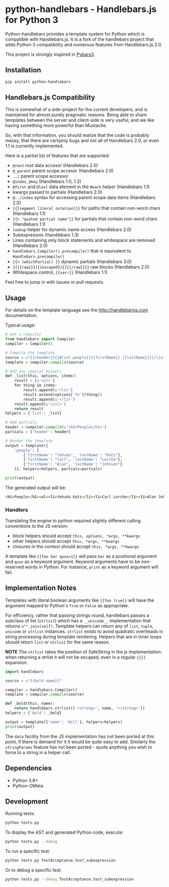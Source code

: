 # python-handlebars - Handlebars.js for Python 3

Python-handlebars provides a template system for Python which is compatible with
Handlebars.js. It is a fork of the handlebars project that adds Python 3
compatibility and numerous features from Handlebars.js 2.0.

This project is strongly inspired in [Pybars3](https://github.com/wbond/pybars3).

## Installation

```bash
pip install python-handlebars
```

## Handlebars.js Compatibility

This is somewhat of a side-project for the current developers, and is
maintained for almost purely pragmatic reasons. Being able to share templates
between the server and client-side is very useful, and we like having something
more powerful than Mustache.

So, with that information, you should realize that the code is probably messy,
that there are certainly bugs and not all of Handlebars 2.0, or even 1.1 is
currently implemented.

Here is a partial list of features that are supported:

- `@root` root data accesor (Handlebars 2.0)
- `@_parent` parent scope accesor (Handlebars 2.0)
- `../` parent scope accessor
- `@index`, `@key` (Handlebars 1.0, 1.2)
- `@first` and `@last` data element in the `#each` helper (Handlebars 1.1)
- kwargs passed to partials (Handlebars 2.0)
- `@../index` syntax for accessing parent scope data items (Handlebars 2.0)
- `{{[segment literal notation]}}` for paths that contain non-word chars (Handlebars 1.1)
- `{{> "quoted partial name"}}` for partials that contain non-word chars (Handlebars 1.1)
- `lookup` helper for dynamic name access (Handlebars 2.0)
- Subexpresions (Handlebars 1.3)
- Lines containing only block statements and whitespace are removed (Handlebars 2.0)
- `handlebars.Compiler().precompile()` that is equivalent to `Handlebars.precompile()`
- `{{> (whichPartial) }}` dynamic partials (Handlebars 3.0)
- `{{{{raw}}}}{{escaped}}{{{{/raw}}}}` raw blocks (Handlebars 2.0)
- Whitespace control, `{{var~}}` (Handlebars 1.1)

Feel free to jump in with issues or pull requests.

## Usage

For details on the template language see the http://handlebarsjs.com
documentation.

Typical usage:

```python
# Get a compiler
from handlebars import Compiler
compiler = Compiler()

# Compile the template
source = u"{{>header}}{{#list people}}{{firstName}} {{lastName}}{{/list}}"
template = compiler.compile(source)

# Add any special helpers
def _list(this, options, items):
    result = [u'<ul>']
    for thing in items:
        result.append(u'<li>')
        result.extend(options['fn'](thing))
        result.append(u'</li>')
    result.append(u'</ul>')
    return result
helpers = {'list': _list}

# Add partials
header = compiler.compile(u'<h1>People</h1>')
partials = {'header': header}

# Render the template
output = template({
    'people': [
        {'firstName': "Yehuda", 'lastName': "Katz"},
        {'firstName': "Carl", 'lastName': "Lerche"},
        {'firstName': "Alan", 'lastName': "Johnson"}
    ]}, helpers=helpers, partials=partials)

print(output)
```

The generated output will be:

```html
<h1>People</h1><ul><li>Yehuda Katz</li><li>Carl Lerche</li><li>Alan Johnson</li></ul>
```

### Handlers

Translating the engine to python required slightly different calling
conventions to the JS version:

* block helpers should accept `this, options, *args, **kwargs`
* other helpers should accept `this, *args, **kwargs`
* closures in the context should accept `this, *args, **kwargs`

A template like `{{foo bar quux=1}}` will pass `bar` as a positional argument and
`quux` as a keyword argument. Keyword arguments have to be non-reserved words in
Python. For instance, `print` as a keyword argument will fail.

## Implementation Notes

Templates with literal boolean arguments like `{{foo true}}` will have the
argument mapped to Python's `True` or `False` as appropriate.

For efficiency, rather that passing strings round, handlebars passes a subclass of
list (`strlist`) which has a `__unicode__` implementation that returns
`u"".join(self)`. Template helpers can return any of `list`, `tuple`, `unicode` or
`strlist` instances. `strlist` exists to avoid quadratic overheads in string
processing during template rendering. Helpers that are in inner loops *should*
return `list` or `strlist` for the same reason.

**NOTE** The `strlist` takes the position of SafeString in the js implementation:
when returning a strlist it will not be escaped, even in a regular `{{}}`
expansion.

```python
import handlebars

source = u"{{bold name}}"

compiler = handlebars.Compiler()
template = compiler.compile(source)

def _bold(this, name):
    return handlebars.strlist(['<strong>', name, '</strong>'])
helpers = {'bold': _bold}

output = template({'name': 'Will'}, helpers=helpers)
print(output)
```

The `data` facility from the JS implementation has not been ported at this
point, if there is demand for it it would be quite easy to add. Similarly
the `stringParams` feature has not been ported - quote anything you wish to force
to a string in a helper call.

## Dependencies

* Python 3.8+
* Python-OMeta

## Development

Running tests:

```bash
python tests.py
```

To display the AST and generated Python code, execute:

```bash
python tests.py --debug
```

To run a specific test:

```bash
python tests.py TestAcceptance.test_subexpression
```

Or to debug a specific test:

```bash
python tests.py --debug TestAcceptance.test_subexpression
```

